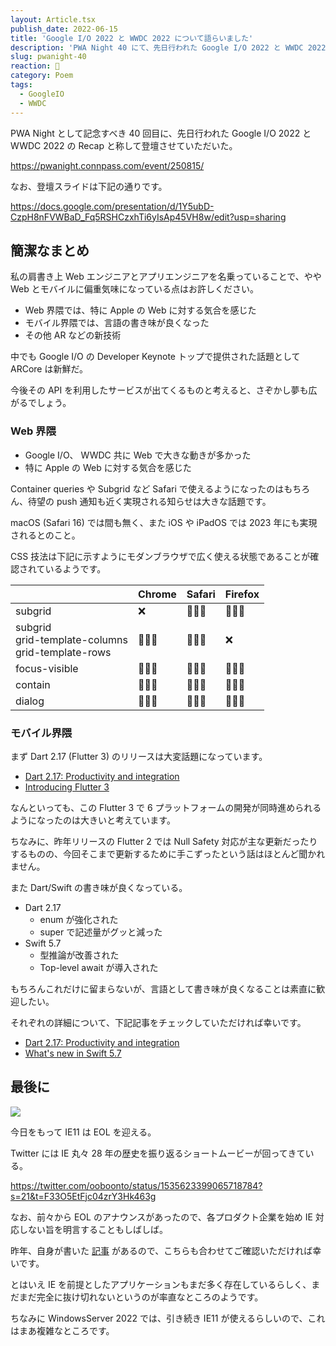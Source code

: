 ```yaml
---
layout: Article.tsx
publish_date: 2022-06-15
title: 'Google I/O 2022 と WWDC 2022 について語らいました'
description: 'PWA Night 40 にて、先日行われた Google I/O 2022 と WWDC 2022 の Recap と称して登壇させていただいた。'
slug: pwanight-40
reaction: 🎨
category: Poem
tags:
  - GoogleIO
  - WWDC
---
```


PWA Night として記念すべき 40 回目に、先日行われた Google I/O 2022 と WWDC 2022 の Recap と称して登壇させていただいた。

https://pwanight.connpass.com/event/250815/

なお、登壇スライドは下記の通りです。

https://docs.google.com/presentation/d/1Y5ubD-CzpH8nFVWBaD_Fq5RSHCzxhTi6yIsAp45VH8w/edit?usp=sharing

## 簡潔なまとめ

私の肩書き上 Web エンジニアとアプリエンジニアを名乗っていることで、やや Web とモバイルに偏重気味になっている点はお許しください。

- Web 界隈では、特に Apple の Web に対する気合を感じた
- モバイル界隈では、言語の書き味が良くなった
- その他 AR などの新技術

中でも Google I/O の Developer Keynote トップで提供された話題として ARCore は新鮮だ。

今後その API を利用したサービスが出てくるものと考えると、さぞかし夢も広がるでしょう。

### Web 界隈

- Google I/O、 WWDC 共に Web で大きな動きが多かった
- 特に Apple の Web に対する気合を感じた

Container queries や Subgrid など Safari で使えるようになったのはもちろん、待望の push 通知も近く実現される知らせは大きな話題です。

macOS (Safari 16) では間も無く、また iOS や iPadOS では 2023 年にも実現されるとのこと。

CSS 技法は下記に示すようにモダンブラウザで広く使える状態であることが確認されているようです。

|                                                          | Chrome | Safari | Firefox |
| :------------------------------------------------------- | :----- | :----- | :------ |
| subgrid                                                  | ❌     | 🙆🏻‍♀️     | 🙆🏻‍♀️      |
| subgrid<br/>grid-template-columns<br/>grid-template-rows | 🙆🏻‍♀️     | 🙆🏻‍♀️     | ❌      |
| focus-visible                                            | 🙆🏻‍♀️     | 🙆🏻‍♀️     | 🙆🏻‍♀️      |
| contain                                                  | 🙆🏻‍♀️     | 🙆🏻‍♀️     | 🙆🏻‍♀️      |
| dialog                                                   | 🙆🏻‍♀️     | 🙆🏻‍♀️     | 🙆🏻‍♀️      |

### モバイル界隈

まず Dart 2.17 (Flutter 3) のリリースは大変話題になっています。

- [Dart 2.17: Productivity and integration](https://medium.com/dartlang/dart-2-17-b216bfc80c5d)
- [Introducing Flutter 3](https://medium.com/flutter/introducing-flutter-3-5eb69151622f)

なんといっても、この Flutter 3 で 6 プラットフォームの開発が同時進められるようになったのは大きいと考えています。

ちなみに、昨年リリースの Flutter 2 では Null Safety 対応が主な更新だったりするものの、今回そこまで更新するために手こずったという話はほとんど聞かれません。

また Dart/Swift の書き味が良くなっている。

- Dart 2.17
  - enum が強化された
  - super で記述量がグッと減った
- Swift 5.7
  - 型推論が改善された
  - Top-level await が導入された

もちろんこれだけに留まらないが、言語として書き味が良くなることは素直に歓迎したい。

それぞれの詳細について、下記記事をチェックしていただければ幸いです。

- [Dart 2.17: Productivity and integration](https://medium.com/dartlang/dart-2-17-b216bfc80c5d)
- [What's new in Swift 5.7](https://www.hackingwithswift.com/articles/249/whats-new-in-swift-5-7)

## 最後に

![](https://i.imgur.com/2jWZ7bh.jpg)

今日をもって IE11 は EOL を迎える。

Twitter には IE 丸々 28 年の歴史を振り返るショートムービーが回ってきている。

https://twitter.com/ooboonto/status/1535623399065718784?s=21&t=F33O5EtFjc04zrY3Hk463g

なお、前々から EOL のアナウンスがあったので、各プロダクト企業を始め IE 対応しない旨を明言することもしばしば。

昨年、自身が書いた [記事](https://blog.nekohack.me/posts/pray-the-internet-explorer-for-memorial) があるので、こちらも合わせてご確認いただければ幸いです。

とはいえ IE を前提としたアプリケーションもまだ多く存在しているらしく、まだまだ完全に抜け切れないというのが率直なところのようです。

ちなみに WindowsServer 2022 では、引き続き IE11 が使えるらしいので、これはまあ複雑なところです。
